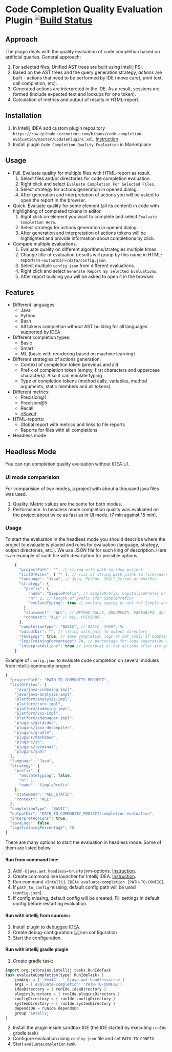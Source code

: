 # Code Completion Quality Evaluation Plugin [![Build Status](https://travis-ci.com/bibaev/code-completion-evaluation.svg?branch=master)](https://travis-ci.com/bibaev/code-completion-evaluation)

## Approach

The plugin deals with the quality evaluation of code completion based on artificial queries. General approach:
1. For selected files, Unified AST trees are built using Intellij PSI.
2. Based on the AST trees and the query generation strategy, *actions* are built - actions that need to be performed by IDE (move caret, print text, call completion, etc).
3. Generated actions are interpreted in the IDE. As a result, sessions are formed (include expected text and lookups for one token).
4. Calculation of metrics and output of results in HTML-report.

## Installation

1. In Intellij IDEA add custom plugin repository `https://raw.githubusercontent.com/bibaev/code-completion-evaluation/master/updatePlugins.xml`. [Instruction](https://www.jetbrains.com/help/idea/managing-plugins.html#repos)
2. Install plugin `Code Completion Quality Evaluation` in Marketplace.

## Usage
- Full. Evaluate quality for multiple files with HTML-report as result.
  1. Select files and/or directories for code completion evaluation.
  2. Right click and select `Evaluate Completion For Selected Files`.
  3. Select strategy for actions generation in opened dialog.
  4. After generation and interpretation of actions you will be asked to open the report in the browser.
- Quick. Evaluate quality for some element (all its content) in code with highlighting of completed tokens in editor.
  1. Right click on element you want to complete and select `Evaluate Completion Here`.
  2. Select strategy for actions generation in opened dialog.
  3. After generation and interpretation of actions tokens will be highlighted and provide information about completions by click.
- Compare multiple evaluations.
  1. Evaluate quality on different algorithms/strategies multiple times.
  2. Change title of evaluation (results will group by this name in HTML-report) in `<outputDir>/data/config.json`.
  3. Select multiple `config.json` from different evaluations.
  4. Right click and select `Generate Report By Selected Evaluations`.
  5. After report building you will be asked to open it in the browser.

## Features

- Different languages:
  - Java
  - Python
  - Bash
  - All tokens completion without AST building for all languages supported by IDEA
- Different completion types:
  - Basic
  - Smart
  - ML (basic with reordering based on machine learning)
- Different strategies of actions generation:
  - Context of completion token (previous and all)
  - Prefix of completion token (empty, first characters and uppercase characters). Also it can emulate typing
  - Type of completion tokens (method calls, variables, method arguments, static members and all tokens)
- Different metrics:
  - Precision@1
  - Precision@5
  - Recall
  - [eSaved](http://terrierteam.dcs.gla.ac.uk/publications/kharitonov-sigir2013.pdf)
- HTML-reports:
  - Global report with metrics and links to file reports
  - Reports for files with all completions
- Headless mode

## Headless Mode

You can run completion quality evaluation without IDEA UI.

### UI mode comparision

For comparision of two modes, a project with about a thousand java files was used.

1. Quality. Metric values are the same for both modes.
2. Performance. In headless mode completion quality was evaluated on the project about twice as fast as in UI mode. (7 min against 15 min).

### Usage

To start the evaluation in the headless mode you should describe where the project to evaluate is placed and rules for evaluation (language, strategy, output directories, etc.). We use JSON file for such king of description. Here is an example of such file with description for possible options.
```javascript
    {
      "projectPath": "", // string with path to idea project
      "listOfFiles": [ "" ], // list of string with paths to files/directories for evaluation
      "language": "Java", // Java, Python, Shell Script or Another
      "strategy": {
        "prefix": {
          "name": "SimplePrefix", // SimplePrefix, CapitalizePrefix or NoPrefix
          "n": 2, // length of prefix (for SimplePrefix)
          "emulateTyping": true // emulate typing or not for Simple and Capitalize prefix
        },
        "statement": "ALL", // METHOD_CALLS, ARGUMENTS, VARIABLES, ALL_STATIC, ALL, ALL_TOKENS
        "context": "ALL" // ALL, PREVIOUS
      },
      "completionType": "BASIC", // BASIC, SMART, ML
      "outputDir": "", // string with path to output directory
      "saveLogs": true, // save completion logs or not (only if Completion-Stats-Collector plugin installed)
      "logsTrainingPercentage": 70, // percentage for logs separation on training/validate
      "interpretActions": true // interpret or not actions after its generation
    }
```

Example of `config.json` to evaluate code completion on several modules from intellij-community project
```javascript
{
  "projectPath": "PATH_TO_COMMUNITY_PROJECT",
  "listOfFiles": [
    "java/java-indexing-impl",
    "java/java-analysis-impl",
    "platform/analysis-impl",
    "platform/core-impl",
    "platform/indexing-impl",
    "platform/vcs-impl",
    "platform/xdebugger-impl",
    "plugins/git4idea",
    "plugins/java-decompiler",
    "plugins/gradle",
    "plugins/markdown",
    "plugins/sh",
    "plugins/terminal",
    "plugins/yaml"
  ],
  "language": "Java",
  "strategy": {
    "prefix": {
      "emulateTyping": false,
      "n": 1,
      "name": "SimplePrefix"
    },
    "statement": "ALL_STATIC",
    "context": "ALL"
  },
  "completionType": "BASIC",
  "outputDir": "PATH_TO_COMMUNITY_PROJECT/completion-evaluation",
  "interpretActions": true,
  "saveLogs": false,
  "logsTrainingPercentage": 70
}
```

There are many options to start the evaluation in headless mode. Some of them are listed below.

#### Run from command line:
  1. Add `-Djava.awt.headless=true` to jvm-options. [Instruction](https://www.jetbrains.com/help/idea/tuning-the-ide.html).
  2. Create command line launcher for Intellij IDEA. [Instruction](https://www.jetbrains.com/help/idea/working-with-the-ide-features-from-command-line.html).
  3. Run command `<Intellij IDEA> evaluate-completion [PATH-TO-CONFIG]`.
  4. If `path_to_config` missing, default config path will be used (`config.json`). 
  5. If config missing, default config will be created. Fill settings in default config before restarting evaluation.

#### Run with intellij from sources:
1. Install plugin to debuggee IDEA.
2. Create debug-configuration:
![run-configuration](https://user-images.githubusercontent.com/7608535/61994170-ef155a80-b07f-11e9-9a5b-fbfba5008875.png)
3. Start the configuration.

#### Run with intellij gradle plugin
1. Create gradle task:
``` groovy
import org.jetbrains.intellij.tasks.RunIdeTask
task evaluateCompletion(type: RunIdeTask) {
    jvmArgs = ['-Xmx4G', '-Djava.awt.headless=true']
    args = ['evaluate-completion' 'PATH-TO-CONFIG']
    ideaDirectory = { runIde.ideaDirectory }
    pluginsDirectory = { runIde.pluginsDirectory }
    configDirectory = { runIde.configDirectory }
    systemDirectory = { runIde.systemDirectory }
    dependsOn = runIde.dependsOn
    group 'intellij'
}
```
2. Install the plugin inside sandbox IDE (the IDE started by executing `runIde` gradle task)
3. Configure evaluation using `config.json` file and set `PATH-TO-CONFIG`
4. Start `evaluateCompletion` task
